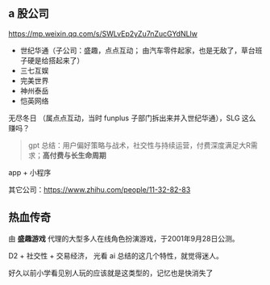 

## a 股公司

https://mp.weixin.qq.com/s/SWLvEp2yZu7nZucGYdNLlw


- 世纪华通（子公司：盛趣，点点互动； 由汽车零件起家，也是无敌了，草台班子硬是给搭起来了）
- 三七互娱
- 完美世界
- 神州泰岳
- 恺英网络

无尽冬日 （属点点互动，当时 funplus 子部门拆出来并入世纪华通），SLG 这么赚吗？

> gpt 总结：用户偏好策略与战术，社交性与持续运营，付费深度满足大R需求；**高付费与长生命周期**


app + 小程序


其它公司：https://www.zhihu.com/people/11-32-82-83


## 热血传奇

由 **盛趣游戏** 代理的大型多人在线角色扮演游戏，于2001年9月28日公测。

D2 + 社交性 + 交易经济， 光看 ai 总结的这几个特性，就觉得迷人。

好久以前小学看见别人玩的应该就是这类型的，记忆也是快消失了

